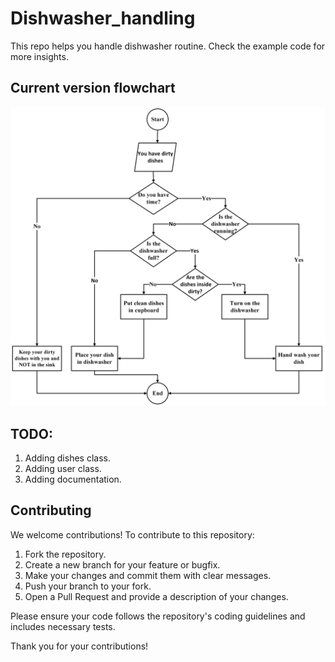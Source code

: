 # Dishwasher_handling
This repo helps you handle dishwasher routine.
Check the example code for more insights.

## Current version flowchart
![Dishwasher routine flow cahrt](flowchart/Dishwasher_routine.png)

## TODO:
1. Adding dishes class.
2. Adding user class.
3. Adding documentation.

## Contributing

We welcome contributions! To contribute to this repository:

1. Fork the repository.
2. Create a new branch for your feature or bugfix.
3. Make your changes and commit them with clear messages.
4. Push your branch to your fork.
5. Open a Pull Request and provide a description of your changes.

Please ensure your code follows the repository's coding guidelines and includes necessary tests.

Thank you for your contributions!
